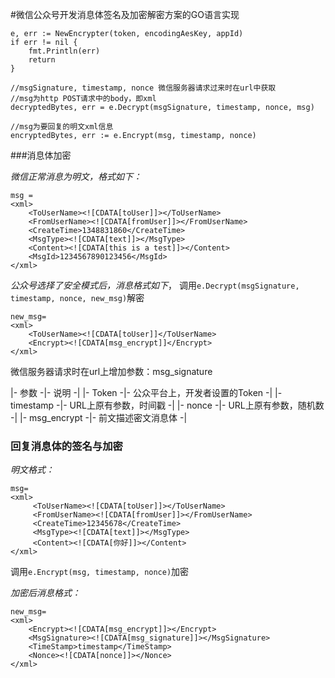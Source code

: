 #微信公众号开发消息体签名及加密解密方案的GO语言实现

	e, err := NewEncrypter(token, encodingAesKey, appId)
	if err != nil {
		fmt.Println(err)
		return
	}

	//msgSignature, timestamp, nonce 微信服务器请求过来时在url中获取
	//msg为http POST请求中的body，即xml
	decryptedBytes, err = e.Decrypt(msgSignature, timestamp, nonce, msg)

	//msg为要回复的明文xml信息
	encryptedBytes, err := e.Encrypt(msg, timestamp, nonce)

###消息体加密

*微信正常消息为明文，格式如下：*

	msg = 
	<xml>
		<ToUserName><![CDATA[toUser]]></ToUserName>
		<FromUserName><![CDATA[fromUser]]></FromUserName> 
		<CreateTime>1348831860</CreateTime>
		<MsgType><![CDATA[text]]></MsgType>
		<Content><![CDATA[this is a test]]></Content>
		<MsgId>1234567890123456</MsgId>
	</xml>

*公众号选择了安全模式后，消息格式如下*， 调用`e.Decrypt(msgSignature, timestamp, nonce, new_msg)`解密

	new_msg=
	<xml> 
		<ToUserName><![CDATA[toUser]]</ToUserName>
	    <Encrypt><![CDATA[msg_encrypt]]</Encrypt>
	</xml>


微信服务器请求时在url上增加参数：msg_signature


|- 参数 -|- 说明 -|
|- Token -|- 公众平台上，开发者设置的Token -|
|- timestamp -|- URL上原有参数，时间戳 -|
|- nonce -|- URL上原有参数，随机数 -|
|- msg_encrypt -|- 前文描述密文消息体 -|


### 回复消息体的签名与加密

*明文格式：*

	msg=
	<xml>
		 <ToUserName><![CDATA[toUser]]></ToUserName>
		 <FromUserName><![CDATA[fromUser]]></FromUserName>
		 <CreateTime>12345678</CreateTime>
		 <MsgType><![CDATA[text]]></MsgType>
		 <Content><![CDATA[你好]]></Content>
	</xml>

调用`e.Encrypt(msg, timestamp, nonce)`加密

*加密后消息格式：*

	new_msg=
	<xml>
		<Encrypt><![CDATA[msg_encrypt]]></Encrypt>
		<MsgSignature><![CDATA[msg_signature]]></MsgSignature>
		<TimeStamp>timestamp</TimeStamp>
		<Nonce><![CDATA[nonce]]></Nonce>
	</xml> 